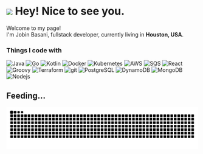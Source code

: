 <h1><img src="https://emojis.slackmojis.com/emojis/images/1531849430/4246/blob-sunglasses.gif?1531849430" width="30"/> Hey! Nice to see you.</h1>


<p>Welcome to my page! </br> I'm Jobin Basani, fullstack developer, currently living in <b>Houston, USA</b>. </p>
<h3>Things I code with</h3>
<p>
  <img alt="Java" src="https://img.shields.io/badge/Java-ED8B00?style=flat-square&logo=openjdk&logoColor=white" />
  <img alt="Go" src="https://img.shields.io/badge/-Go-00ADD8?style=flat-square&logo=go&logoColor=white" />
  <img alt="Kotlin" src="https://img.shields.io/badge/-Kotlin-B125EA?style=flat-square&logo=kotlin&logoColor=white" />
  <img alt="Docker" src="https://img.shields.io/badge/-Docker-46a2f1?style=flat-square&logo=docker&logoColor=white" />
  <img alt="Kubernetes" src="https://img.shields.io/badge/-Kubernetes-0f3074?style=flat-square&logo=Kubernetes&logoColor=white" />
  <img alt="AWS" src="https://img.shields.io/badge/-AWS-FF9900?style=flat-square&logo=amazon+web+services&logoColor=white" />
  <img alt="SQS" src="https://img.shields.io/badge/-SQS-FF9900?style=flat-square&logo=Amazon+SQS&logoColor=white" />
  <img alt="React" src="https://img.shields.io/badge/-React-45b8d8?style=flat-square&logo=react&logoColor=white" />
  <img alt="Groovy" src="https://img.shields.io/badge/-Groovy-619dbd?style=flat-square&logo=apachegroovy&logoColor=white" />
  <img alt="Terraform" src="https://img.shields.io/badge/-Terraform-7B42BC?style=flat-square&logo=terraform&logoColor=white" />
  <img alt="git" src="https://img.shields.io/badge/-Git-F05032?style=flat-square&logo=git&logoColor=white" />
  <img alt="PostgreSQL" src="https://img.shields.io/badge/-PostgreSQL-0064a5?style=flat-square&logo=postgresql&logoColor=white" />
  <img alt="DynamoDB" src="https://img.shields.io/badge/-DynamoDB-FF9900?style=flat-square&logo=amazondynamodb&logoColor=white" />
  <img alt="MongoDB" src="https://img.shields.io/badge/-MongoDB-13aa52?style=flat-square&logo=mongodb&logoColor=white" />
  <img alt="Nodejs" src="https://img.shields.io/badge/-Nodejs-43853d?style=flat-square&logo=Node.js&logoColor=white" />
</p>

## Feeding...
<picture>
  <source media="(prefers-color-scheme: dark)" srcset="https://raw.githubusercontent.com/jobinbasani/jobinbasani/output/github-contribution-grid-snake-dark.svg">
  <source media="(prefers-color-scheme: light)" srcset="https://raw.githubusercontent.com/jobinbasani/jobinbasani/output/github-contribution-grid-snake.svg">
  <img src="https://raw.githubusercontent.com/jobinbasani/jobinbasani/output/github-contribution-grid-snake.svg">
</picture>

